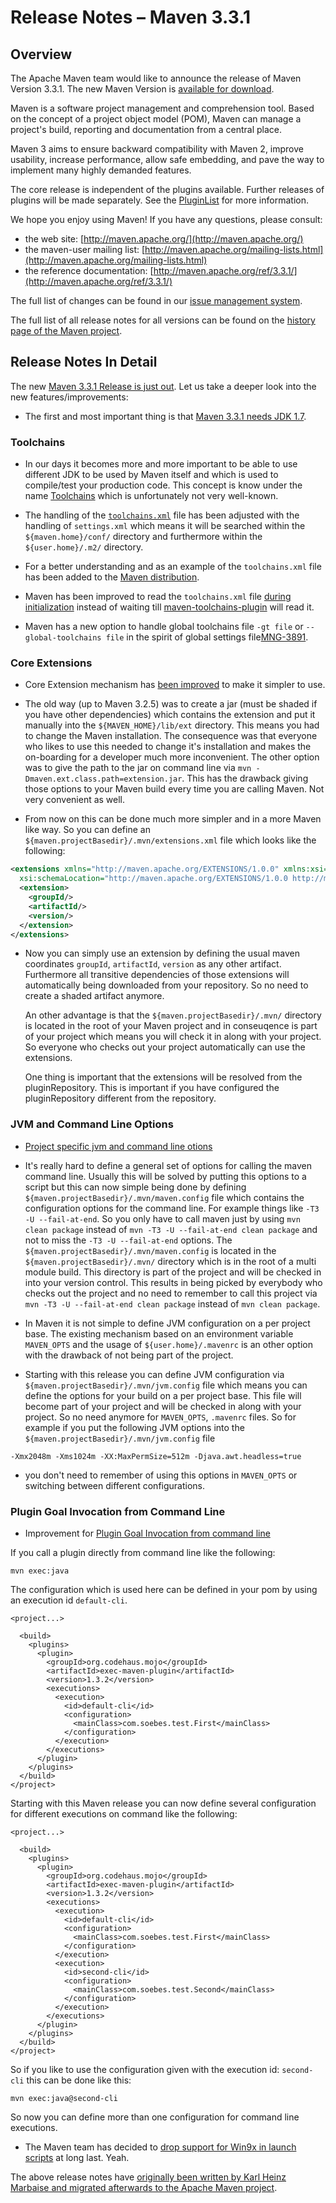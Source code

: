 # Release Notes &#x2013; Maven 3.3.1

<!-- 
 Licensed to the Apache Software Foundation (ASF) under one
 or more contributor license agreements.  See the NOTICE file
 distributed with this work for additional information
 regarding copyright ownership.  The ASF licenses this file
 to you under the Apache License, Version 2.0 (the
 "License"); you may not use this file except in compliance
 with the License.  You may obtain a copy of the License at

   http://www.apache.org/licenses/LICENSE-2.0

 Unless required by applicable law or agreed to in writing,
 software distributed under the License is distributed on an
 "AS IS" BASIS, WITHOUT WARRANTIES OR CONDITIONS OF ANY
 KIND, either express or implied.  See the License for the
 specific language governing permissions and limitations
 under the License.
-->

## Overview

The Apache Maven team would like to announce the release of Maven Version 3.3.1. The new 
Maven Version is [available for download][0].

Maven is a software project management and comprehension tool. Based on the concept of a project object model
(POM), Maven can manage a project's build, reporting and documentation from a central place.

Maven 3 aims to ensure backward compatibility with Maven 2, improve usability, increase performance, allow safe embedding, and pave the way to implement many highly demanded features.

The core release is independent of the plugins available. Further releases of plugins will be made separately.
See the [PluginList][1] for more information.

We hope you enjoy using Maven! If you have any questions, please consult:

- the web site: [http://maven.apache.org/](http://maven.apache.org/)
- the maven-user mailing list: [http://maven.apache.org/mailing-lists.html](http://maven.apache.org/mailing-lists.html)
- the reference documentation: [http://maven.apache.org/ref/3.3.1/](http://maven.apache.org/ref/3.3.1/)

The full list of changes can be found in our [issue management system][4].

The full list of all release notes for all versions can be found on the [history page of the
Maven project][5].

## Release Notes In Detail

The new [Maven 3.3.1 Release is just out](http://mail-archives.apache.org/mod_mbox/maven-announce/201503.mbox/%3C1954448.IV3m89R0sE%40herve-desktop%3E). Let us take a deeper look into the new features/improvements:

* The first and most important thing is that [Maven 3.3.1 needs JDK 1.7][MNG-5780].

### Toolchains

* In our days it becomes more and more important to be able to use different JDK 
  to be used by Maven itself and which is used to compile/test your production code.
  This concept is know under the name [Toolchains][0] which is unfortunately not very 
  well-known.

* The handling of the [`toolchains.xml`][MNG-3891] file has been adjusted with the 
  handling of `settings.xml` which means it will be searched within the
  `${maven.home}/conf/` directory and furthermore within the `${user.home}/.m2/` directory.

* For a better understanding and as an example of the `toolchains.xml` file has been added
  to the [Maven distribution][MNG-5745].

* Maven has been improved to read the `toolchains.xml` file [during initialization][MNG-5754] instead
  of waiting till [maven-toolchains-plugin][maven-toolchains-plugin] will read it.

* Maven has a new option to handle global toolchains file `-gt file` or `--global-toolchains file`
  in the spirit of global settings file[MNG-3891][MNG-3891].

### Core Extensions

* Core Extension mechanism has [been improved][MNG-5771] to make 
  it simpler to use.

* The old way (up to Maven 3.2.5) was to create a jar (must be shaded if you have other dependencies)
  which contains the extension and put it manually into the `${MAVEN_HOME}/lib/ext` directory. 
  This means you had to change the Maven installation. The consequence was that everyone who likes 
  to use this needed to change it's installation and makes the on-boarding for a developer much 
  more inconvenient. The other option was to give the path to the jar on command line via 
  `mvn -Dmaven.ext.class.path=extension.jar`. This has the drawback giving those
  options to your Maven build every time you are calling Maven. Not very convenient as well.
 
* From now on this can be done much more simpler and in a more Maven like way. So 
  you can define an `${maven.projectBasedir}/.mvn/extensions.xml` file which looks 
  like the following:

``` xml
<extensions xmlns="http://maven.apache.org/EXTENSIONS/1.0.0" xmlns:xsi="http://www.w3.org/2001/XMLSchema-instance"
  xsi:schemaLocation="http://maven.apache.org/EXTENSIONS/1.0.0 http://maven.apache.org/xsd/core-extensions-1.0.0.xsd">
  <extension>
    <groupId/>
    <artifactId/>
    <version/>
  </extension>
</extensions>
```

*  Now you can simply use an extension by defining the usual maven coordinates
   `groupId`, `artifactId`, `version` as any other artifact. Furthermore all
   transitive dependencies of those extensions will automatically being downloaded
   from your repository. So no need to create a shaded artifact anymore.

   An other advantage is that the `${maven.projectBasedir}/.mvn/`
   directory is located in the root of your Maven project and in conseuqence
   is part of your project which means you will check it in along with
   your project. So everyone who checks out your project automatically
   can use the extensions.

   One thing is important that the extensions will be resolved from the
   pluginRepository. This is important if you have configured the pluginRepository
   different from the repository.

### JVM and Command Line Options

* [Project specific jvm and command line otions][MNG-5767]

* It's really hard to define a general set of options for calling the maven
  command line. Usually this will be solved by putting this options to a script
  but this can now simple being done by defining
  `${maven.projectBasedir}/.mvn/maven.config` file which contains the
  configuration options for the command line. For example things like `-T3 -U
  --fail-at-end`. So you only have to call maven just by using `mvn clean
  package` instead of `mvn -T3 -U --fail-at-end clean package` and not to miss
  the `-T3 -U --fail-at-end` options. The `${maven.projectBasedir}/.mvn/maven.config` 
  is located in the `${maven.projectBasedir}/.mvn/` directory which is in the root 
  of a multi module build. This directory is part of the project and will be checked 
  in into your version control. This results in being picked by everybody who 
  checks out the project and no need to remember to call this project 
  via `mvn -T3 -U --fail-at-end clean package` instead of `mvn clean package`.

* In Maven it is not simple to define JVM configuration on a per project base.
  The existing mechanism based on an environment variable `MAVEN_OPTS` and the
  usage of `${user.home}/.mavenrc` is an other
  option with the drawback of not being part of the project.

* Starting with this release you can define JVM configuration via
  `${maven.projectBasedir}/.mvn/jvm.config` file which means you can define the
  options for your build on a per project base. This file will become part of
  your project and will be checked in along with your project. So no need anymore
  for `MAVEN_OPTS`, `.mavenrc` files. So for example if you put the following JVM
  options into the `${maven.projectBasedir}/.mvn/jvm.config` file

```
-Xmx2048m -Xms1024m -XX:MaxPermSize=512m -Djava.awt.headless=true
```

* you don't need to remember of using this options in `MAVEN_OPTS` or switching
  between different configurations.


### Plugin Goal Invocation from Command Line


 * Improvement for [Plugin Goal Invocation from command line][MNG-5768]

If you call a plugin directly from command line like the following:

```
mvn exec:java
```
The configuration which is used here can be defined in your pom by using an execution id `default-cli`.

```
<project...>

  <build>
    <plugins>
      <plugin>
        <groupId>org.codehaus.mojo</groupId>
        <artifactId>exec-maven-plugin</artifactId>
        <version>1.3.2</version>
        <executions>
          <execution>
            <id>default-cli</id>
            <configuration>
              <mainClass>com.soebes.test.First</mainClass>
            </configuration>
          </execution>
        </executions>
      </plugin>
    </plugins> 
  </build>
</project>
```

Starting with this Maven release you can now define several configuration for different
executions on command like the following:

```
<project...>

  <build>
    <plugins>
      <plugin>
        <groupId>org.codehaus.mojo</groupId>
        <artifactId>exec-maven-plugin</artifactId>
        <version>1.3.2</version>
        <executions>
          <execution>
            <id>default-cli</id>
            <configuration>
              <mainClass>com.soebes.test.First</mainClass>
            </configuration>
          </execution>
          <execution>
            <id>second-cli</id>
            <configuration>
              <mainClass>com.soebes.test.Second</mainClass>
            </configuration>
          </execution>
        </executions>
      </plugin>
    </plugins> 
  </build>
</project>
```

So if you like to use the configuration given with the execution id:
`second-cli` this can be done like this:

```
mvn exec:java@second-cli
```

So now you can define more than one configuration for command line executions.
   
 * The Maven team has decided to [drop support for Win9x in launch scripts](https://issues.apache.org/jira/browse/MNG-5776)
   at long last. Yeah.


The above release notes have [originally been written by Karl Heinz Marbaise 
and migrated afterwards to the Apache Maven project](http://blog.soebes.de/blog/2015/03/17/apache-maven-3-dot-3-1-features/).


[0]: ../../download.html
[1]: ../../plugins/index.html
[2]: http://maven.apache.org/
[4]: https://issues.apache.org/jira/secure/ReleaseNote.jspa?projectId=12316922&amp;version=12330193
[5]: ../../docs/history.html

[maven-toolchains-plugin]: http://maven.apache.org/plugins/maven-toolchains-plugin/
[MNG-3891]: https://issues.apache.org/jira/browse/MNG-3891
[MNG-5745]: https://issues.apache.org/jira/browse/MNG-5745
[MNG-5754]: https://issues.apache.org/jira/browse/MNG-5754
[MNG-5771]: https://issues.apache.org/jira/browse/MNG-5771
[MNG-5767]: https://issues.apache.org/jira/browse/MNG-5767
[MNG-5768]: https://issues.apache.org/jira/browse/MNG-5768
[MNG-5780]: https://issues.apache.org/jira/browse/MNG-5780

